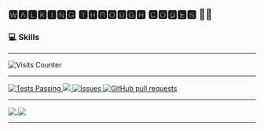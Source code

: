 ## 🆆🅰🅻🅺🅸🅽🅶 🆃🅷🆁🅾🆄🅶🅷 🅲🅾🅳🅴🆂 👨‍💻

 ### 💻 Skills 

<hr>

<!--
**akashrajput25/akashrajput25** is a ✨ _special_ ✨ repository because its `README.md` (this file) appears on your GitHub profile.

Here are some ideas to get you started:

- 🔭 I’m currently working on ...
- 🌱 I’m currently learning ...
- 👯 I’m looking to collaborate on ...
- 🤔 I’m looking for help with ...
- 💬 Ask me about ...
- 📫 How to reach me: ...
-->
<p align="center"> 
 
![Visits Counter](https://visitor-badge.glitch.me/badge?page_id=akashrajput25.visitor-badge)

</p>
<hr>

<a href="https://github.com/anuraghazra/github-readme-stats/actions">
<img alt="Tests Passing" src="https://github.com/akashrajput25/github-readme-stats/workflows/Test/badge.svg" />
</a>
<a href="https://codecov.io/gh/anuraghazra/github-readme-stats">
<img src="https://codecov.io/gh/akashrajput25/github-readme-stats/branch/master/graph/badge.svg" />
</a>
<a href="https://github.com/akashrajput25/github-readme-stats/issues">
<img alt="Issues" src="https://img.shields.io/github/issues/anuraghazra/github-readme-stats?color=0088ff" />
</a>
<a href="https://github.com/akashrajput25/github-readme-stats/pulls">
<img alt="GitHub pull requests" src="https://img.shields.io/github/issues-pr/anuraghazra/github-readme-stats?color=0088ff" />
</a>   
<hr>
<a href="https://github.com/akashrajput25/github-readme-stats">
  <img align="center" src="https://github-readme-stats.vercel.app/api?username=akashrajput25&show_icons=true&card_width=240&bg_color=90,cccccc,ffffff">
</a>
<a href="https://github.com/akashrajput25/github-readme-stats">
  <img align="center" src="https://github-readme-stats.vercel.app/api/top-langs/?username=akashrajput25&layout=compact&card_width=300&card_height=150&bg_color=90,cccccc,ffffff">
</a>
<hr>
